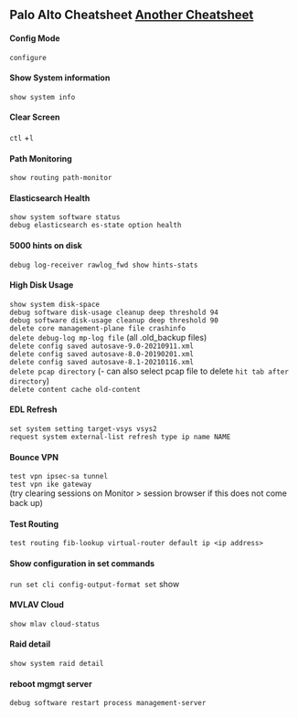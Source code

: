 ## Palo Alto Cheatsheet [Another Cheatsheet](https://www.analysisman.com/2020/07/pan-cli-cheat.html)

#### Config Mode
`configure`

#### Show System information
`show system info`
#### Clear Screen
`ctl` +`l`

#### Path Monitoring
`show routing path-monitor`

#### Elasticsearch Health 
`show system software status` <br />
`debug elasticsearch es-state option health`<br />

#### 5000 hints on disk
`debug log-receiver rawlog_fwd show hints-stats`

#### High Disk Usage 
`show system disk-space`<br />
`debug software disk-usage cleanup deep threshold 94` <br />
`debug software disk-usage cleanup deep threshold 90` <br />
`delete core management-plane file crashinfo` <br />
`delete debug-log mp-log file` (all .old_backup files) <br />
`delete config saved autosave-9.0-20210911.xml` <br />
`delete config saved autosave-8.0-20190201.xml` <br />
`delete config saved autosave-8.1-20210116.xml` <br />
`delete pcap directory` (- can also select pcap file to delete `hit tab after directory`) <br />
`delete content cache old-content` <br />

#### EDL Refresh
`set system setting target-vsys vsys2` <br />
`request system external-list refresh type ip name NAME` <br />

#### Bounce VPN
`test vpn ipsec-sa tunnel` <br />
`test vpn ike gateway` <br />
(try clearing sessions on Monitor > session browser if this does not come back up)

#### Test Routing 
`test routing fib-lookup virtual-router default ip <ip address>`

#### Show configuration in set commands 
`run set cli config-output-format set`
	show

#### MVLAV Cloud
`show mlav cloud-status`

#### Raid detail
`show system raid detail`

#### reboot mgmgt server 
`debug software restart process management-server`
